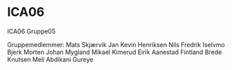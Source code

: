 # ICA06
ICA06 Gruppe05 

Gruppemedlemmer: 
Mats Skjærvik
Jan Kevin Henriksen
Nils Fredrik Iselvmo Bjerk
Morten Johan Mygland 
Mikael Kimerud
Eirik Aanestad Fintland
Brede Knutsen Meli
Abdikani Gureye
